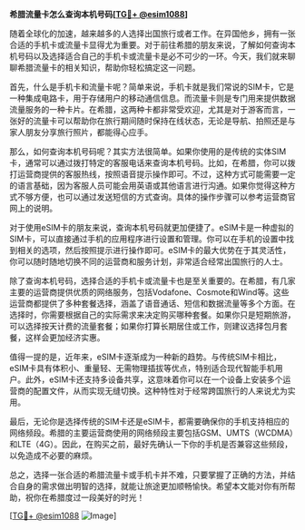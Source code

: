 **希腊流量卡怎么查询本机号码[[TG💪+ @esim1088](https://t.me/s/esim1088)]**

随着全球化的加速，越来越多的人选择出国旅行或者工作。在异国他乡，拥有一张合适的手机卡或流量卡显得尤为重要。对于前往希腊的朋友来说，了解如何查询本机号码以及选择适合自己的手机卡或流量卡是必不可少的一环。今天，我们就来聊聊希腊流量卡的相关知识，帮助你轻松搞定这一问题。

首先，什么是手机卡和流量卡呢？简单来说，手机卡就是我们常说的SIM卡，它是一种集成电路卡，用于存储用户的移动通信信息。而流量卡则是专门用来提供数据流量服务的一种卡片。在希腊，这两种卡都非常受欢迎，尤其是对于游客而言，一张好的流量卡可以帮助你在旅行期间随时保持在线状态，无论是导航、拍照还是与家人朋友分享旅行照片，都能得心应手。

那么，如何查询本机号码呢？其实方法很简单。如果你使用的是传统的实体SIM卡，通常可以通过拨打特定的客服电话来查询本机号码。比如，在希腊，你可以拨打运营商提供的客服热线，按照语音提示操作即可。不过，这种方式可能需要一定的语言基础，因为客服人员可能会用英语或其他语言进行沟通。如果你觉得这种方式不够方便，也可以通过发送短信的方式查询。具体的操作步骤可以参考运营商官网上的说明。

对于使用eSIM卡的朋友来说，查询本机号码就更加便捷了。eSIM卡是一种虚拟的SIM卡，可以直接通过手机的应用程序进行设置和管理。你可以在手机的设置中找到相关的选项，然后按照提示进行操作即可。eSIM卡的最大优势在于其灵活性，你可以随时随地切换不同的运营商和服务计划，非常适合经常出国旅行的人士。

除了查询本机号码，选择合适的手机卡或流量卡也是至关重要的。在希腊，有几家主要的运营商提供优质的网络服务，包括Vodafone、Cosmote和Wind等。这些运营商都提供了多种套餐选择，涵盖了语音通话、短信和数据流量等多个方面。在选择时，你需要根据自己的实际需求来决定购买哪种套餐。如果你只是短期旅游，可以选择按天计费的流量套餐；如果你打算长期居住或工作，则建议选择包月套餐，这样会更加经济实惠。

值得一提的是，近年来，eSIM卡逐渐成为一种新的趋势。与传统SIM卡相比，eSIM卡具有体积小、重量轻、无需物理插拔等优点，特别适合现代智能手机用户。此外，eSIM卡还支持多设备共享，这意味着你可以在一个设备上安装多个运营商的配置文件，从而实现无缝切换。这种特性对于经常跨国旅行的人来说尤为实用。

最后，无论你是选择传统的SIM卡还是eSIM卡，都需要确保你的手机支持相应的网络频段。希腊的主要运营商使用的网络频段主要包括GSM、UMTS（WCDMA）和LTE（4G）。因此，在购买之前，最好先确认一下你的手机是否兼容这些频段，以免造成不必要的麻烦。

总之，选择一张合适的希腊流量卡或手机卡并不难，只要掌握了正确的方法，并结合自身的需求做出明智的选择，就能让旅途更加顺畅愉快。希望本文能对你有所帮助，祝你在希腊度过一段美好的时光！

[[TG💪+ @esim1088](https://t.me/s/esim1088) ![Image](https://i.postimg.cc/4NQfJmqS/Snipaste-2025-05-13-00-14-12.png)]